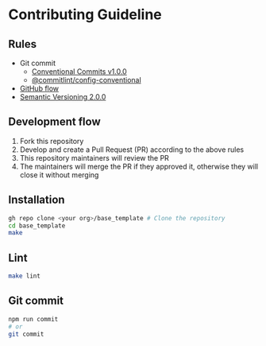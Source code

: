# Contributing Guideline

## Rules

- Git commit
  - [Conventional Commits v1.0.0](https://www.conventionalcommits.org/en/v1.0.0/)
  - [@commitlint/config-conventional](https://github.com/conventional-changelog/commitlint/tree/master/%40commitlint/config-conventional#readme)
- [GitHub flow](https://docs.github.com/en/get-started/quickstart/github-flow)
- [Semantic Versioning 2.0.0](https://semver.org/spec/v2.0.0.html)

## Development flow

1. Fork this repository
2. Develop and create a Pull Request (PR) according to the above rules
3. This repository maintainers will review the PR
4. The maintainers will merge the PR if they approved it, otherwise they will close it without merging

## Installation

```sh
gh repo clone <your org>/base_template # Clone the repository
cd base_template
make
```

## Lint

```sh
make lint
```

## Git commit

```sh
npm run commit
# or
git commit
```
